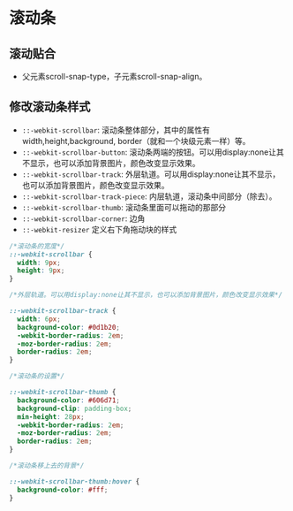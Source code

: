 # 滚动条

## 滚动贴合

* 父元素scroll-snap-type，子元素scroll-snap-align。

## 修改滚动条样式

* `::-webkit-scrollbar`:  滚动条整体部分，其中的属性有width,height,background,
border（就和一个块级元素一样）等。
* `::-webkit-scrollbar-button`:  滚动条两端的按钮。可以用display:none让其不显示，也可以添加背景图片，颜色改变显示效果。
* `::-webkit-scrollbar-track`:  外层轨道。可以用display:none让其不显示，也可以添加背景图片，颜色改变显示效果。
* `::-webkit-scrollbar-track-piece`: 内层轨道，滚动条中间部分（除去）。
* `::-webkit-scrollbar-thumb`: 滚动条里面可以拖动的那部分
* `::-webkit-scrollbar-corner`: 边角
* `::-webkit-resizer` 定义右下角拖动块的样式

```css
/*滚动条的宽度*/
::-webkit-scrollbar {
  width: 9px;
  height: 9px;
}

/*外层轨道。可以用display:none让其不显示，也可以添加背景图片，颜色改变显示效果*/

::-webkit-scrollbar-track {
  width: 6px;
  background-color: #0d1b20;
  -webkit-border-radius: 2em;
  -moz-border-radius: 2em;
  border-radius: 2em;
}

/*滚动条的设置*/

::-webkit-scrollbar-thumb {
  background-color: #606d71;
  background-clip: padding-box;
  min-height: 28px;
  -webkit-border-radius: 2em;
  -moz-border-radius: 2em;
  border-radius: 2em;
}

/*滚动条移上去的背景*/

::-webkit-scrollbar-thumb:hover {
  background-color: #fff;
}
```
